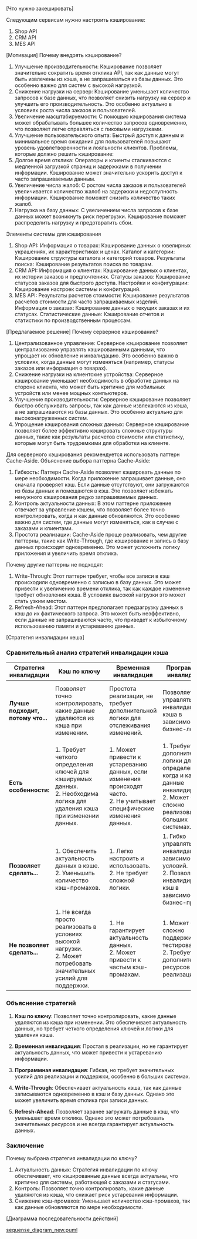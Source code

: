 [Что нужно закешировать]

Cледующим сервисам нужно настроить кэширование:

1. Shop API
2. CRM API
3. MES API

[Мотивация]
Почему внедрять кэширование?

1. Улучшение производительности: Кэширование позволяет значительно сократить время отклика API, так как данные могут
   быть
   извлечены из кэша, а не запрашиваться из базы данных. Это особенно важно для систем с высокой нагрузкой.
2. Снижение нагрузки на сервер: Кэширование уменьшает количество запросов к базе данных, что позволяет снизить нагрузку
   на
   сервер и улучшить его производительность. Это особенно актуально в условиях роста числа заказов и пользователей.
3. Увеличение масштабируемости: С помощью кэширования система может обрабатывать большее количество запросов
   одновременно,
   что позволяет легче справляться с пиковыми нагрузками.
4. Улучшение пользовательского опыта: Быстрый доступ к данным и минимальное время ожидания для пользователей повышают
   уровень удовлетворенности и лояльности клиентов.
   Проблемы, которые должно решить кэширование:
1. Долгое время отклика: Операторы и клиенты сталкиваются с медленной загрузкой страниц и задержками в получении
   информации. Кэширование может значительно ускорить доступ к часто запрашиваемым данным.
2. Увеличение числа жалоб: С ростом числа заказов и пользователей увеличивается количество жалоб на задержки и
   недоступность информации. Кэширование поможет снизить количество таких жалоб.
3. Нагрузка на базу данных: С увеличением числа запросов к базе данных может возникнуть риск перегрузки. Кэширование
   поможет распределить нагрузку и предотвратить сбои.

Элементы системы для кэширования
1. Shop API:
   Информация о товарах: Кэширование данных о ювелирных украшениях, их характеристиках и ценах.
   Каталог и категории: Кэширование структуры каталога и категорий товаров.
   Результаты поиска: Кэширование результатов поиска по товарам.
2. CRM API:
   Информация о клиентах: Кэширование данных о клиентах, их истории заказов и предпочтениях.
   Статусы заказов: Кэширование статусов заказов для быстрого доступа.
   Настройки и конфигурации: Кэширование настроек системы и конфигураций.
3. MES API:
   Результаты расчетов стоимости: Кэширование результатов расчетов стоимости для часто запрашиваемых изделий.
   Информация о заказах: Кэширование данных о текущих заказах и их статусах.
   Статистические данные: Кэширование отчетов и статистики по производственным процессам.

[Предлагаемое решение]
Почему серверное кэширование?

1. Централизованное управление: Серверное кэширование позволяет централизованно управлять кэшированными данными, что
   упрощает их обновление и инвалидацию. Это особенно важно в условиях, когда данные могут изменяться (например, статусы
   заказов или информация о товарах).
2. Снижение нагрузки на клиентские устройства: Серверное кэширование уменьшает необходимость в обработке данных на
   стороне
   клиента, что может быть критично для мобильных устройств или менее мощных компьютеров.
3. Улучшение производительности: Серверное кэширование позволяет быстро обслуживать запросы, так как данные извлекаются
   из кэша, а не запрашиваются из базы данных. Это особенно актуально для высоконагруженных систем.
4. Упрощение кэширования сложных данных: Серверное кэширование позволяет более эффективно кэшировать сложные структуры
   данных, такие как результаты расчетов стоимости или статистику, которые могут быть трудоемкими для обработки на
   клиенте.

Для серверного кэширования рекомендуется использовать паттерн Cache-Aside.
Объяснение выбора паттерна Cache-Aside:

1. Гибкость: Паттерн Cache-Aside позволяет кэшировать данные по мере необходимости. Когда приложение запрашивает данные,
   оно сначала проверяет кэш. Если данные отсутствуют, они загружаются из базы данных и помещаются в кэш. Это позволяет
   избежать ненужного кэширования редко запрашиваемых данных.
2. Контроль актуальности данных: В этом паттерне приложение отвечает за управление кэшем, что позволяет более точно
   контролировать, когда и как данные обновляются. Это особенно важно для систем, где данные могут изменяться, как в
   случае с заказами и клиентами.
3. Простота реализации: Cache-Aside проще реализовать, чем другие паттерны, такие как Write-Through, где кэширование и
   запись в базу данных происходят одновременно. Это может усложнить логику приложения и увеличить время отклика.

Почему другие паттерны не подходят:

1. Write-Through: Этот паттерн требует, чтобы все записи в кэш происходили одновременно с записью в базу данных. Это
   может привести к увеличению времени отклика, так как каждое изменение требует обновления кэша. В условиях высокой
   нагрузки это
   может стать узким местом.
2. Refresh-Ahead: Этот паттерн предполагает предзагрузку данных в кэш до их фактического запроса. Это может быть
   неэффективно, если данные не запрашиваются часто, что приведет к избыточному использованию памяти и устареванию
   данных.

[Cтратегия инвалидации кеша]

### Сравнительный анализ стратегий инвалидации кэша

| Стратегия инвалидации             | Кэш по ключу                                                                                                                   | Временная инвалидация                                                                                                         | Программная инвалидация                                                                                                                          | Write-Through                                                                                     | Refresh-Ahead                                                                                                          |
|-----------------------------------|--------------------------------------------------------------------------------------------------------------------------------|-------------------------------------------------------------------------------------------------------------------------------|--------------------------------------------------------------------------------------------------------------------------------------------------|---------------------------------------------------------------------------------------------------|------------------------------------------------------------------------------------------------------------------------|
| **Лучше подходит, потому что...** | Позволяет точно контролировать, какие данные удаляются из кэша при изменении.                                                  | Простота реализации, не требует дополнительной логики для отслеживания изменений.                                             | Позволяет гибко управлять инвалидацией кэша в зависимости от бизнес-логики.                                                                      | Обеспечивает актуальность кэша, так как данные записываются одновременно в кэш и базу данных.     | Позволяет заранее загружать данные в кэш, что уменьшает время отклика.                                                 |
| **Есть особенности:**             | 1. Требует четкого определения ключей для кэшируемых данных. <br> 2. Необходима логика для удаления кэша при изменении данных. | 1. Может привести к устареванию данных, если изменения происходят часто. <br> 2. Не учитывает специфические изменения данных. | 1. Требует дополнительной логики для определения, когда и какие данные инвалидировать. <br> 2. Может быть сложно реализовать в больших системах. | 1. Увеличивает время отклика при записи данных. <br> 2. Может привести к избыточному кэшированию. | 1. Может потребовать значительных ресурсов для предзагрузки данных. <br> 2. Не всегда гарантирует актуальность данных. |
| **Позволяет сделать...**          | 1. Обеспечить актуальность данных в кэше. <br> 2. Уменьшить количество кэш-промахов.                                           | 1. Легко настроить и использовать. <br> 2. Не требует сложной логики.                                                         | 1. Гибко управлять инвалидацией в зависимости от условий. <br> 2. Позволяет инвалидировать кэш в зависимости от бизнес-правил.                   | 1. Гарантирует, что кэш всегда актуален. <br> 2. Упрощает управление данными.                     | 1. Уменьшает время отклика для часто запрашиваемых данных. <br> 2. Позволяет заранее подготовить данные.               |
| **Не позволяет сделать...**       | 1. Не всегда просто реализовать в условиях высокой нагрузки. <br> 2. Может потребовать значительных усилий для поддержки.      | 1. Не гарантирует актуальность данных. <br> 2. Может привести к частым кэш-промахам.                                          | 1. Может быть сложно поддерживать и тестировать. <br> 2. Требует дополнительных ресурсов для реализации.                                         | 1. Увеличивает сложность системы. <br> 2. Может привести к избыточному кэшированию.               | 1. Не всегда эффективно для редко запрашиваемых данных. <br> 2. Может привести к устареванию данных.                   |

### Объяснение стратегий

1. **Кэш по ключу**: Позволяет точно контролировать, какие данные удаляются из кэша при изменении. Это обеспечивает
   актуальность данных, но требует четкого определения ключей и логики для удаления кэша.

2. **Временная инвалидация**: Простая в реализации, но не гарантирует актуальность данных, что может привести к
   устареванию информации.

3. **Программная инвалидация**: Гибкая, но требует значительных усилий для реализации и поддержки, особенно в больших
   системах.

4. **Write-Through**: Обеспечивает актуальность кэша, так как данные записываются одновременно в кэш и базу данных.
   Однако это может увеличить время отклика при записи данных.

5. **Refresh-Ahead**: Позволяет заранее загружать данные в кэш, что уменьшает время отклика. Однако это может
   потребовать значительных ресурсов и не всегда гарантирует актуальность данных.

### Заключение

Почему выбрана стратегия инвалидации по ключу?

1. Актуальность данных:
   Стратегия инвалидации по ключу обеспечивает, что кэшированные данные всегда актуальны, что
   критично для системы, работающей с заказами и статусами.
2. Контроль:
   Позволяет точно контролировать, какие данные удаляются из кэша, что снижает риск устаревания информации.
3. Снижение кэш-промахов:
   Уменьшает количество кэш-промахов, так как данные обновляются по мере необходимости.


[Диаграмма последовательности действий]

[sequense_diagram_new.puml](sequense_diagram_new.puml)

